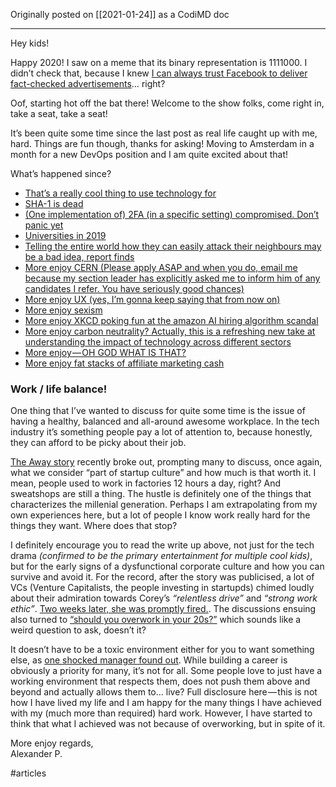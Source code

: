 Originally posted on [[2021-01-24]] as a CodiMD doc

---

Hey kids!

Happy 2020! I saw on a meme that its binary representation is 1111000. I didn’t check that, because I knew [I can always trust Facebook to deliver fact-checked advertisements](https://www.nytimes.com/2020/01/09/technology/facebook-political-ads-lies.html)… right?

Oof, starting hot off the bat there! Welcome to the show folks, come right in, take a seat, take a seat!

It’s been quite some time since the last post as real life caught up with me, hard. Things are fun though, thanks for asking! Moving to Amsterdam in a month for a new DevOps position and I am quite excited about that!

What’s happened since?

-   [That’s a really cool thing to use technology for](https://www.youtube.com/watch?v=h2DXCAWI8gU)
-   [SHA-1 is dead](https://sha-mbles.github.io/)
-   [(One implementation of) 2FA (in a specific setting) compromised. Don’t panic yet](https://www.zdnet.com/article/chinese-hacker-group-caught-bypassing-2fa/)
-   [Universities in 2019](https://secalerts.co/article/university-issues-passwords-by-hand-to-38000-students-and-staff-after-cyber-attack/02eb06d2)
-   [Telling the entire world how they can easily attack their neighbours may be a bad idea, report finds](https://arstechnica.com/tech-policy/2019/12/wave-of-ring-surveillance-camera-hacks-tied-to-podcast-report-finds)
-   [More enjoy CERN (Please apply ASAP and when you do, email me because my section leader has explicitly asked me to inform him of any candidates I refer. You have seriously good chances)](https://careers.cern/students)
-   [More enjoy UX (yes, I’m gonna keep saying that from now on)](https://twitter.com/ianwalker/status/1205016388336832512)
-   [More enjoy sexism](https://onezero.medium.com/a-nude-playboy-photo-has-been-a-mainstay-in-testing-tech-for-decades-b8cdb434dce1)
-   [More enjoy XKCD poking fun at the amazon AI hiring algorithm scandal](https://xkcd.com/2237/)
-   [More enjoy carbon neutrality? Actually, this is a refreshing new take at understanding the impact of technology across different sectors](https://twitter.com/martinfowler/status/1204789026986827782)
-   [More enjoy — OH GOD WHAT IS THAT?](https://twitter.com/AitoDotAI/status/1202599790569242624)
-   [More enjoy fat stacks of affiliate marketing cash](https://www.fastcompany.com/3065928/sleepopolis-casper-bloggers-lawsuits-underside-of-the-mattress-wars)

### Work / life balance!

One thing that I’ve wanted to discuss for quite some time is the issue of having a healthy, balanced and all-around awesome workplace. In the tech industry it’s something people pay a lot of attention to, because honestly, they can afford to be picky about their job.

[The Away story](https://www.theverge.com/2019/12/5/20995453/away-luggage-ceo-steph-korey-toxic-work-environment-travel-inclusion) recently broke out, prompting many to discuss, once again, what we consider “part of startup culture” and how much is that worth it. I mean, people used to work in factories 12 hours a day, right? And sweatshops are still a thing. The hustle is definitely one of the things that characterizes the millenial generation. Perhaps I am extrapolating from my own experiences here, but a lot of people I know work really hard for the things they want. Where does that stop?

I definitely encourage you to read the write up above, not just for the tech drama _(confirmed to be the primary entertainment for multiple cool kids)_, but for the early signs of a dysfunctional corporate culture and how you can survive and avoid it. For the record, after the story was publicised, a lot of VCs (Venture Capitalists, the people investing in startupds) chimed loudly about their admiration towards Corey’s _“relentless drive”_ and _“strong work ethic”_. [Two weeks later, she was promptly fired.](https://twitter.com/dhh/status/1204170491230994432). The discussions ensuing also turned to [“should you overwork in your 20s?”](https://twitter.com/tenlinesofcode/status/1209691562805850112) which sounds like a weird question to ask, doesn’t it?

It doesn’t have to be a toxic environment either for you to want something else, as [one shocked manager found out](https://workplace.stackexchange.com/questions/148477/how-to-deal-with-an-employee-who-is-requesting-a-demotion). While building a career is obviously a priority for many, it’s not for all. Some people love to just have a working environment that respects them, does not push them above and beyond and actually allows them to… live? Full disclosure here — this is not how I have lived my life and I am happy for the many things I have achieved with my (much more than required) hard work. However, I have started to think that what I achieved was not because of overworking, but in spite of it.

More enjoy regards,  
Alexander P.

#articles 